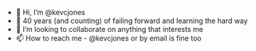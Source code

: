 - 👋 Hi, I’m @kevcjones
- 👀 40 years (and counting) of failing forward and learning the hard way
- 💞️ I’m looking to collaborate on anything that interests me
- 📫 How to reach me - @kevcjones or by email is fine too

<!---
kevcjones/kevcjones is a ✨ special ✨ repository because its `README.md` (this file) appears on your GitHub profile.
You can click the Preview link to take a look at your changes.
--->
